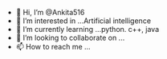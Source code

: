 - 👋 Hi, I’m @Ankita516
- 👀 I’m interested in ...Artificial intelligence
- 🌱 I’m currently learning ...python. c++, java
- 💞️ I’m looking to collaborate on ...
- 📫 How to reach me ...

<!---
Ankita516/Ankita516 is a ✨ special ✨ repository because its `README.md` (this file) appears on your GitHub profile.
You can click the Preview link to take a look at your changes.
--->
